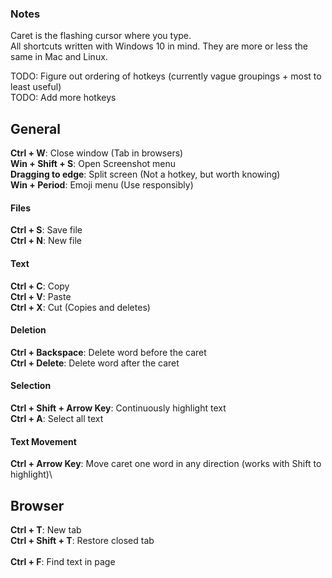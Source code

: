 ### Notes
Caret is the flashing cursor where you type.\
All shortcuts written with Windows 10 in mind. They are more or less the same in Mac and Linux.

TODO: Figure out ordering of hotkeys (currently vague groupings + most to least useful)\
TODO: Add more hotkeys

## General
**Ctrl + W**: Close window (Tab in browsers)\
**Win + Shift + S**: Open Screenshot menu\
**Dragging to edge**: Split screen (Not a hotkey, but worth knowing)\
**Win + Period**: Emoji menu (Use responsibly) 

#### Files
**Ctrl + S**: Save file\
**Ctrl + N**: New file

#### Text
**Ctrl + C**: Copy\
**Ctrl + V**: Paste\
**Ctrl + X**: Cut (Copies and deletes)

#### Deletion
**Ctrl + Backspace**: Delete word before the caret\
**Ctrl + Delete**: Delete word after the caret

#### Selection
**Ctrl + Shift + Arrow Key**: Continuously highlight text\
**Ctrl + A**: Select all text

#### Text Movement
**Ctrl + Arrow Key**: Move caret one word in any direction (works with Shift to highlight)\

## Browser
**Ctrl + T**: New tab\
**Ctrl + Shift + T**: Restore closed tab\
\
**Ctrl + F**: Find text in page
